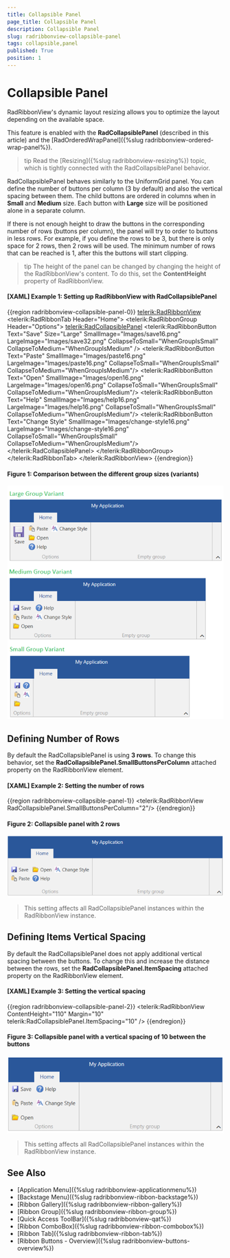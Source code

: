```yaml
---
title: Collapsible Panel
page_title: Collapsible Panel
description: Collapsible Panel
slug: radribbonview-collapsible-panel
tags: collapsible,panel
published: True
position: 1
---
```


# Collapsible Panel

RadRibbonView's dynamic layout resizing allows you to optimize the layout depending on the available space. 

This feature is enabled with the __RadCollapsiblePanel__ (described in this article) and the [RadOrderedWrapPanel]({%slug radribbonview-ordered-wrap-panel%}).

>tip Read the [Resizing]({%slug radribbonview-resizing%}) topic, which is tightly connected with the RadCollapsiblePanel behavior.

RadCollapsiblePanel behaves similarly to the UniformGrid panel. You can define the number of buttons per column (3 by default) and also the vertical spacing between them. The child buttons are ordered in columns when in **Small** and **Medium** size. Each button with **Large** size will be positioned alone in a separate column. 

If there is not enough height to draw the buttons in the corresponding number of rows (buttons per column), the panel will try to order to buttons in less rows. For example, if you define the rows to be 3, but there is only space for 2 rows, then 2 rows will be used. The minimum number of rows that can be reached is 1, after this the buttons will start clipping.

>tip The height of the panel can be changed by changing the height of the RadRibbonView's content. To do this, set the __ContentHeight__ property of RadRibbonView.

#### __[XAML] Example 1: Setting up RadRibbonView with RadCollapsiblePanel__
{{region radribbonview-collapsible-panel-0}}
	<telerik:RadRibbonView>
		<telerik:RadRibbonTab Header="Home">
			<telerik:RadRibbonGroup Header="Options">
				<telerik:RadCollapsiblePanel>
					<telerik:RadRibbonButton Text="Save"
											 Size="Large"
											 SmallImage="Images/save16.png" 
											 LargeImage="Images/save32.png" 
											 CollapseToSmall="WhenGroupIsSmall" 
											 CollapseToMedium="WhenGroupIsMedium" />
					<telerik:RadRibbonButton Text="Paste"
											 SmallImage="Images/paste16.png" 
											 LargeImage="Images/paste16.png"
											 CollapseToSmall="WhenGroupIsSmall" 
											 CollapseToMedium="WhenGroupIsMedium"/>
					<telerik:RadRibbonButton Text="Open" 
											 SmallImage="Images/open16.png" 
											 LargeImage="Images/open16.png"
											 CollapseToSmall="WhenGroupIsSmall" 
											 CollapseToMedium="WhenGroupIsMedium"/>
					<telerik:RadRibbonButton Text="Help" 
											 SmallImage="Images/help16.png" 
											 LargeImage="Images/help16.png"
											 CollapseToSmall="WhenGroupIsSmall" 
											 CollapseToMedium="WhenGroupIsMedium"/>
					<telerik:RadRibbonButton Text="Change Style" 
											 SmallImage="Images/change-style16.png" 
											 LargeImage="Images/change-style16.png"
											 CollapseToSmall="WhenGroupIsSmall" 
											 CollapseToMedium="WhenGroupIsMedium"/>
				</telerik:RadCollapsiblePanel>
			</telerik:RadRibbonGroup>
			<!-- add other groups here -->
		</telerik:RadRibbonTab>
	</telerik:RadRibbonView>
{{endregion}}

#### Figure 1: Comparison between the different group sizes (variants)
![Comparison between the different group sizes (variants)](images/radribbonview-collapsible-panel-0.png)

## Defining Number of Rows

By default the RadCollapsiblePanel is using __3 rows__. To change this behavior, set the __RadCollapsiblePanel.SmallButtonsPerColumn__ attached property on the RadRibbonView element.

#### __[XAML] Example 2: Setting the number of rows__
{{region radribbonview-collapsible-panel-1}}
	<telerik:RadRibbonView RadCollapsiblePanel.SmallButtonsPerColumn="2"/>
{{endregion}}

#### Figure 2: Collapsible panel with 2 rows
![Collapsible panel with 2 rows](images/radribbonview-collapsible-panel-1.png)

> This setting affects all RadCollapsiblePanel instances within the RadRibbonView instance.

## Defining Items Vertical Spacing

By default the RadCollapsiblePanel does not apply additional vertical spacing between the buttons. To change this and increase the distance between the rows, set the __RadCollapsiblePanel.ItemSpacing__ attached property on the RadRibbonView element.

#### __[XAML] Example 3: Setting the vertical spacing__
{{region radribbonview-collapsible-panel-2}}
	<telerik:RadRibbonView ContentHeight="110" Margin="10" telerik:RadCollapsiblePanel.ItemSpacing="10" />
{{endregion}}

#### Figure 3: Collapsible panel with a vertical spacing of 10 between the buttons
![](images/radribbonview-collapsible-panel-2.png)

> This setting affects all RadCollapsiblePanel instances within the RadRibbonView instance.

## See Also
 * [Application Menu]({%slug radribbonview-applicationmenu%})
 * [Backstage Menu]({%slug radribbonview-ribbon-backstage%})
 * [Ribbon Gallery]({%slug radribbonview-ribbon-gallery%})
 * [Ribbon Group]({%slug radribbonview-ribbon-group%})
 * [Quick Access ToolBar]({%slug radribbonview-qat%})
 * [Ribbon ComboBox]({%slug radribbonview-ribbon-combobox%})
 * [Ribbon Tab]({%slug radribbonview-ribbon-tab%})
 * [Ribbon Buttons - Overview]({%slug radribbonview-buttons-overview%})
